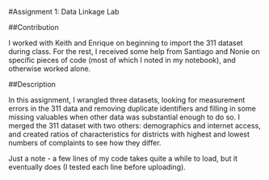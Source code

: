 #Assignment 1: Data Linkage Lab

##Contribution

I worked with Keith and Enrique on beginning to import the 311 dataset during class. For the rest, I received some help from Santiago and Nonie on specific pieces of code (most of which I noted in my notebook), and otherwise worked alone.

##Description

In this assignment, I wrangled three datasets, looking for measurement errors in the 311 data and removing duplicate identifiers and filling in some missing valuables when other data was substantial enough to do so. I merged the 311 dataset with two others: demographics and internet access, and created ratios of characteristics for districts with highest and lowest numbers of complaints to see how they differ. 

Just a note - a few lines of my code takes quite a while to load, but it eventually does (I tested each line before uploading). 
